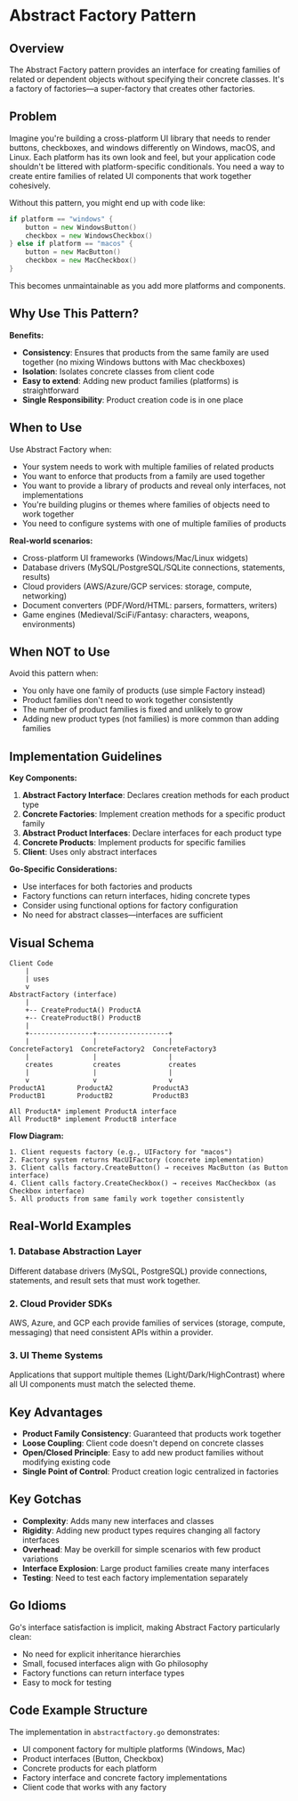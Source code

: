 # Abstract Factory Pattern

## Overview
The Abstract Factory pattern provides an interface for creating families of related or dependent objects without specifying their concrete classes. It's a factory of factories—a super-factory that creates other factories.

## Problem
Imagine you're building a cross-platform UI library that needs to render buttons, checkboxes, and windows differently on Windows, macOS, and Linux. Each platform has its own look and feel, but your application code shouldn't be littered with platform-specific conditionals. You need a way to create entire families of related UI components that work together cohesively.

Without this pattern, you might end up with code like:
```go
if platform == "windows" {
    button = new WindowsButton()
    checkbox = new WindowsCheckbox()
} else if platform == "macos" {
    button = new MacButton()
    checkbox = new MacCheckbox()
}
```

This becomes unmaintainable as you add more platforms and components.

## Why Use This Pattern?

**Benefits:**
- **Consistency**: Ensures that products from the same family are used together (no mixing Windows buttons with Mac checkboxes)
- **Isolation**: Isolates concrete classes from client code
- **Easy to extend**: Adding new product families (platforms) is straightforward
- **Single Responsibility**: Product creation code is in one place

## When to Use

Use Abstract Factory when:
- Your system needs to work with multiple families of related products
- You want to enforce that products from a family are used together
- You want to provide a library of products and reveal only interfaces, not implementations
- You're building plugins or themes where families of objects need to work together
- You need to configure systems with one of multiple families of products

**Real-world scenarios:**
- Cross-platform UI frameworks (Windows/Mac/Linux widgets)
- Database drivers (MySQL/PostgreSQL/SQLite connections, statements, results)
- Cloud providers (AWS/Azure/GCP services: storage, compute, networking)
- Document converters (PDF/Word/HTML: parsers, formatters, writers)
- Game engines (Medieval/SciFi/Fantasy: characters, weapons, environments)

## When NOT to Use

Avoid this pattern when:
- You only have one family of products (use simple Factory instead)
- Product families don't need to work together consistently
- The number of product families is fixed and unlikely to grow
- Adding new product types (not families) is more common than adding families

## Implementation Guidelines

**Key Components:**
1. **Abstract Factory Interface**: Declares creation methods for each product type
2. **Concrete Factories**: Implement creation methods for a specific product family
3. **Abstract Product Interfaces**: Declare interfaces for each product type
4. **Concrete Products**: Implement products for specific families
5. **Client**: Uses only abstract interfaces

**Go-Specific Considerations:**
- Use interfaces for both factories and products
- Factory functions can return interfaces, hiding concrete types
- Consider using functional options for factory configuration
- No need for abstract classes—interfaces are sufficient

## Visual Schema

```
Client Code
    |
    | uses
    v
AbstractFactory (interface)
    |
    +-- CreateProductA() ProductA
    +-- CreateProductB() ProductB
    |
    +----------------+------------------+
    |                |                  |
ConcreteFactory1  ConcreteFactory2  ConcreteFactory3
    |                |                  |
    creates          creates            creates
    |                |                  |
    v                v                  v
ProductA1        ProductA2          ProductA3
ProductB1        ProductB2          ProductB3

All ProductA* implement ProductA interface
All ProductB* implement ProductB interface
```

**Flow Diagram:**
```
1. Client requests factory (e.g., UIFactory for "macos")
2. Factory system returns MacUIFactory (concrete implementation)
3. Client calls factory.CreateButton() → receives MacButton (as Button interface)
4. Client calls factory.CreateCheckbox() → receives MacCheckbox (as Checkbox interface)
5. All products from same family work together consistently
```

## Real-World Examples

### 1. Database Abstraction Layer
Different database drivers (MySQL, PostgreSQL) provide connections, statements, and result sets that must work together.

### 2. Cloud Provider SDKs
AWS, Azure, and GCP each provide families of services (storage, compute, messaging) that need consistent APIs within a provider.

### 3. UI Theme Systems
Applications that support multiple themes (Light/Dark/HighContrast) where all UI components must match the selected theme.

## Key Advantages

- **Product Family Consistency**: Guaranteed that products work together
- **Loose Coupling**: Client code doesn't depend on concrete classes
- **Open/Closed Principle**: Easy to add new product families without modifying existing code
- **Single Point of Control**: Product creation logic centralized in factories

## Key Gotchas

- **Complexity**: Adds many new interfaces and classes
- **Rigidity**: Adding new product types requires changing all factory interfaces
- **Overhead**: May be overkill for simple scenarios with few product variations
- **Interface Explosion**: Large product families create many interfaces
- **Testing**: Need to test each factory implementation separately

## Go Idioms

Go's interface satisfaction is implicit, making Abstract Factory particularly clean:
- No need for explicit inheritance hierarchies
- Small, focused interfaces align with Go philosophy
- Factory functions can return interface types
- Easy to mock for testing

## Code Example Structure

The implementation in `abstractfactory.go` demonstrates:
- UI component factory for multiple platforms (Windows, Mac)
- Product interfaces (Button, Checkbox)
- Concrete products for each platform
- Factory interface and concrete factory implementations
- Client code that works with any factory
